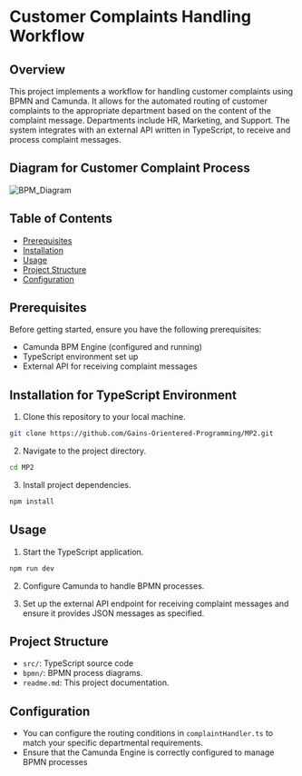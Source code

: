 # Customer Complaints Handling Workflow

## Overview

This project implements a workflow for handling customer complaints using BPMN and Camunda. It allows for the automated routing of customer complaints to the appropriate department based on the content of the complaint message. Departments include HR, Marketing, and Support. The system integrates with an external API written in TypeScript, to receive and process complaint messages.

## Diagram for Customer Complaint Process
![BPM_Diagram](https://github-production-user-asset-6210df.s3.amazonaws.com/78692409/275867749-82758d12-997d-4431-aa82-a78b63b124b7.png)

## Table of Contents

- [Prerequisites](#prerequisites)
- [Installation](#installation-for-typescript-environment)
- [Usage](#usage)
- [Project Structure](#project-structure)
- [Configuration](#configuration)

## Prerequisites

Before getting started, ensure you have the following prerequisites:

- Camunda BPM Engine (configured and running)
- TypeScript environment set up
- External API for receiving complaint messages

## Installation for TypeScript Environment

1. Clone this repository to your local machine.

```bash
git clone https://github.com/Gains-Orientered-Programming/MP2.git
```

2. Navigate to the project directory.

```bash
cd MP2
```

3. Install project dependencies.

```bash
npm install
```

## Usage

1. Start the TypeScript application.

```bash
npm run dev
```

2. Configure Camunda to handle BPMN processes.

2. Set up the external API endpoint for receiving complaint messages and ensure it provides JSON messages as specified.

## Project Structure
- `src/`: TypeScript source code
- `bpmn/`: BPMN process diagrams.
- `readme.md`: This project documentation.

## Configuration
- You can configure the routing conditions in `complaintHandler.ts` to match your specific departmental requirements.
- Ensure that the Camunda Engine is correctly configured to manage BPMN processes



